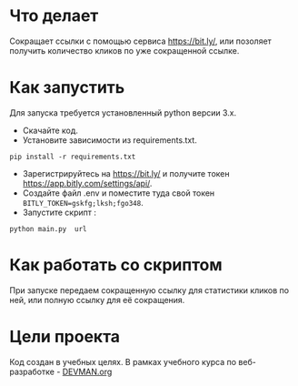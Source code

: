 # Что делает

Сокращает ссылки с помощью сервиса https://bit.ly/,
или позоляет получить количество кликов по уже сокращенной ссылке.

# Как запустить

Для запуска требуется установленный  python версии 3.х.
- Скачайте код.
- Установите зависимости из requirements.txt.
 ```
 pip install -r requirements.txt
 ```

- Зарегистрируйтесь на https://bit.ly/ и получите токен https://app.bitly.com/settings/api/.
- Создайте файл .env и поместите туда свой токен `BITLY_TOKEN=gskfg;lksh;fgo348`.
- Запустите скрипт :
```
python main.py  url
```

# Как работать со скриптом

При запуске передаем сокращенную ссылку для статистики кликов по ней,
или полную ссылку для её сокращения.

# Цели проекта

Код создан в учебных целях. В рамках учебного курса по веб-разработке - [DEVMAN.org](https://devman.org)
